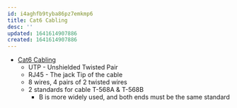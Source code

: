 ```yaml
---
id: i4aghfb9tyba86pz7emkmp6
title: Cat6 Cabling
desc: ''
updated: 1641614907886
created: 1641614907886
---
```



- [Cat6 Cabling](https://youtu.be/NWhoJp8UQpo)
  - UTP - Unshielded Twisted Pair
  - RJ45 - The jack Tip of the cable
  - 8 wires, 4 pairs of 2 twisted wires
  - 2 standards for cable T-568A & T-568B
    - B is more widely used, and both ends must be the same standard
